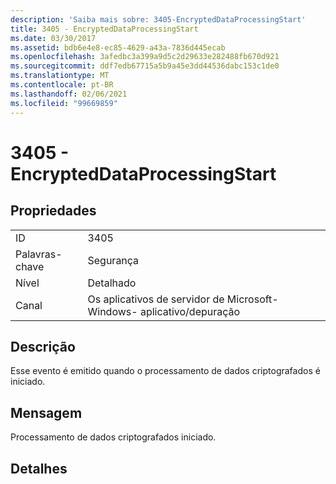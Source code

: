 ```yaml
---
description: 'Saiba mais sobre: 3405-EncryptedDataProcessingStart'
title: 3405 - EncryptedDataProcessingStart
ms.date: 03/30/2017
ms.assetid: bdb6e4e8-ec85-4629-a43a-7836d445ecab
ms.openlocfilehash: 3afedbc3a399a9d5c2d29633e282488fb670d921
ms.sourcegitcommit: ddf7edb67715a5b9a45e3dd44536dabc153c1de0
ms.translationtype: MT
ms.contentlocale: pt-BR
ms.lasthandoff: 02/06/2021
ms.locfileid: "99669859"
---
```

# <a name="3405---encrypteddataprocessingstart"></a>3405 - EncryptedDataProcessingStart

## <a name="properties"></a>Propriedades  
  
|||  
|-|-|  
|ID|3405|  
|Palavras-chave|Segurança|  
|Nível|Detalhado|  
|Canal|Os aplicativos de servidor de Microsoft-Windows- aplicativo/depuração|  
  
## <a name="description"></a>Descrição  

 Esse evento é emitido quando o processamento de dados criptografados é iniciado.  
  
## <a name="message"></a>Mensagem  

 Processamento de dados criptografados iniciado.  
  
## <a name="details"></a>Detalhes
